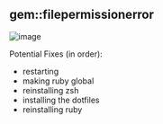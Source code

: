 ## gem::filepermissionerror

![image](https://user-images.githubusercontent.com/45776359/114382860-42d11b80-9b63-11eb-840b-ac3d63bae71c.png)

Potential Fixes (in order):
- restarting
- making ruby global
- reinstalling zsh
- installing the dotfiles
- reinstalling ruby


